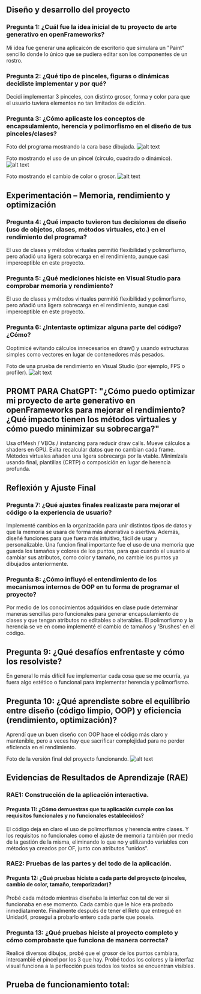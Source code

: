 ## Diseño y desarrollo del proyecto

### Pregunta 1: ¿Cuál fue la idea inicial de tu proyecto de arte generativo en openFrameworks?
Mi idea fue generar una aplicaicón de escritorio que simulara un "Paint" sencillo donde lo único que se pudiera editar son los componentes de un rostro. 

### Pregunta 2: ¿Qué tipo de pinceles, figuras o dinámicas decidiste implementar y por qué?
Decidí implementar 3 pinceles, con distinto grosor, forma y color para que el usuario tuviera elementos no tan limitados de edición.

### Pregunta 3: ¿Cómo aplicaste los conceptos de encapsulamiento, herencia y polimorfismo en el diseño de tus pinceles/clases?

Foto del programa mostrando la cara base dibujada.
![alt text](image-7.png)


Foto mostrando el uso de un pincel (círculo, cuadrado o dinámico).
![alt text](image-8.png)


Foto mostrando el cambio de color o grosor.
![alt text](image-9.png)

## Experimentación – Memoria, rendimiento y optimización

### Pregunta 4: ¿Qué impacto tuvieron tus decisiones de diseño (uso de objetos, clases, métodos virtuales, etc.) en el rendimiento del programa?
El uso de clases y métodos virtuales permitió flexibilidad y polimorfismo, pero añadió una ligera sobrecarga en el rendimiento, aunque casi imperceptible en este proyecto.

### Pregunta 5: ¿Qué mediciones hiciste en Visual Studio para comprobar memoria y rendimiento?
El uso de clases y métodos virtuales permitió flexibilidad y polimorfismo, pero añadió una ligera sobrecarga en el rendimiento, aunque casi imperceptible en este proyecto.

### Pregunta 6: ¿Intentaste optimizar alguna parte del código? ¿Cómo?
Ooptimicé evitando cálculos innecesarios en draw() y usando estructuras simples como vectores en lugar de contenedores más pesados.

Foto de una prueba de rendimiento en Visual Studio (por ejemplo, FPS o profiler).
![alt text](image-11.png)

## PROMT PARA ChatGPT: "¿Cómo puedo optimizar mi proyecto de arte generativo en openFrameworks para mejorar el rendimiento? ¿Qué impacto tienen los métodos virtuales y cómo puedo minimizar su sobrecarga?" 

Usa ofMesh / VBOs / instancing para reducir draw calls.
Mueve cálculos a shaders en GPU.
Evita recalcular datos que no cambian cada frame.
Métodos virtuales añaden una ligera sobrecarga por la vtable.
Minimízala usando final, plantillas (CRTP) o composición en lugar de herencia profunda.

## Reflexión y Ajuste Final

### Pregunta 7: ¿Qué ajustes finales realizaste para mejorar el código o la experiencia de usuario?
Implementé cambios en la organización para unir distintos tipos de datos y que la memoria se usara de forma más ahorrativa o asertiva. Además, diseñé funciones para que fuera más intuitivo, fácil de usar y personalizable. Una funcion final importante fue el uso de una memoria que guarda los tamaños y colores de los puntos, para que cuando el usuario al cambiar sus atributos, como color y tamaño, no cambie  los puntos ya dibujados anteriormente.

### Pregunta 8: ¿Cómo influyó el entendimiento de los mecanismos internos de OOP en tu forma de programar el proyecto?
Por medio de los conocimientos adquiridos en clase pude determinar maneras sencillas pero funcionales para generar encapsulamiento de clases y que tengan atributos no editables o alterables. El polimorfismo y la herencia se ve en como implementé el cambio de tamaños y 'Brushes' en el código. 

## Pregunta 9: ¿Qué desafíos enfrentaste y cómo los resolviste?
En general lo más difícil fue implementar cada cosa que se me ocurría, ya fuera algo estético o funcional para implementar herencia y polimorfismo.

## Pregunta 10: ¿Qué aprendiste sobre el equilibrio entre diseño (código limpio, OOP) y eficiencia (rendimiento, optimización)?
Aprendí que un buen diseño con OOP hace el código más claro y mantenible, pero a veces hay que sacrificar complejidad para no perder eficiencia en el rendimiento.

Foto de la versión final del proyecto funcionando.
![alt text](image-12.png)
 
## Evidencias de Resultados de Aprendizaje (RAE)

### RAE1: Construcción de la aplicación interactiva.
#### Pregunta 11: ¿Cómo demuestras que tu aplicación cumple con los requisitos funcionales y no funcionales establecidos?
El código deja en claro el uso de polimorfismos y herencia entre clases. Y los requisitos no funcionales como el ajuste de memoria también por medio de la gestión de la misma, eliminando lo que no y utilizando variables con métodos ya creados por OF, junto con atributos "unidos".

### RAE2: Pruebas de las partes y del todo de la aplicación.
#### Pregunta 12: ¿Qué pruebas hiciste a cada parte del proyecto (pinceles, cambio de color, tamaño, temporizador)?
Probé cada método mientras diseñaba la interfaz con tal de ver si funcionaba en ese momento. Cada cambio que le hice era probado inmediatamente. Finalmente después de tener el Reto que entregué en Unidad4, proseguí a probarlo entero cada parte que poseía. 

### Pregunta 13: ¿Qué pruebas hiciste al proyecto completo y cómo comprobaste que funciona de manera correcta?
Realicé diversos dibujos, probé que el grosor de los puntos cambiara, intercambié el pincel por los 3 que hay. Probé todos los colores y la interfaz visual funciona a la perfección pues todos los textos se encuentran visibles.

## Prueba de funcionamiento total: 
